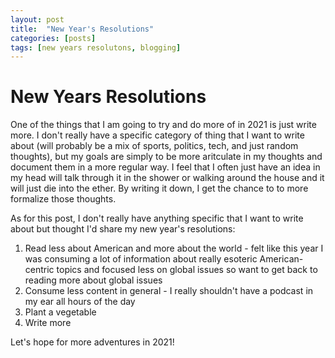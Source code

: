```yaml
---
layout: post
title:  "New Year's Resolutions"
categories: [posts]
tags: [new years resolutons, blogging]
---
```



# New Years Resolutions

One of the things that I am going to try and do more of in 2021 is just write more. I don't really have a specific category of thing that I want to write about (will
probably be a mix of sports, politics, tech, and just random thoughts), but my goals are simply to be more aritculate in my thoughts and document them in a more regular way. 
I feel that I often just have an idea in my head will talk through it in the shower or walking around the house and it will just die into the ether. 
By writing it down, I get the chance to to more formalize those thoughts.

As for this post, I don't really have anything specific that I want to write about but thought I'd share my new year's resolutions:

1. Read less about American and more about the world - felt like this year I was consuming a lot of information about really esoteric American-centric topics and
focused less on global issues so want to get back to reading more about global issues
2. Consume less content in general - I really shouldn't have a podcast in my ear all hours of the day
3. Plant a vegetable
4. Write more 

Let's hope for more adventures in 2021! 
